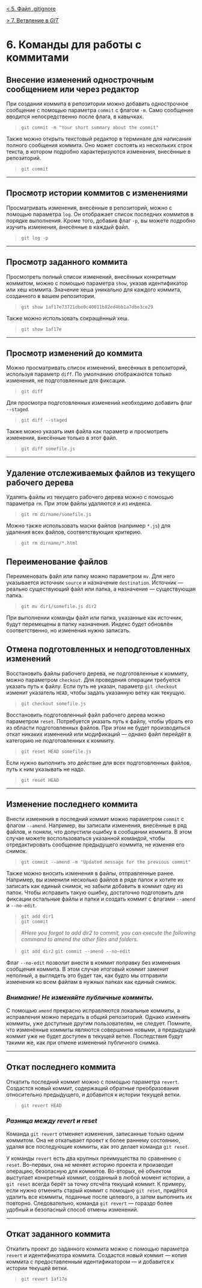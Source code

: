 [< 5. Файл .gitignore](./aboutgitignore5.md)

[> 7. Ветвление в _GIT_](./aboutbranches7.md)

# **6. Команды для работы с коммитами**

## **Внесение изменений однострочным сообщением или через редактор**

При создании коммита в репозитории можно добавить однострочное сообщение с помощью параметра `commit` с флагом `-m`. Само сообщение вводится непосредственно после флага, в кавычках.

> `git commit -m "Your short summary about the commit"`

Также можно открыть текстовый редактор в терминале для написания полного сообщения коммита. Оно может состоять из нескольких строк текста, в котором подробно характеризуются изменения, внесённые в репозиторий.

>`git commit`

---

## **Просмотр истории коммитов с изменениями**

Просматривать изменения, внесённые в репозиторий, можно с помощью параметра `log`. Он отображает список последних коммитов в порядке выполнения. Кроме того, добавив флаг `-p`, вы можете подробно изучить изменения, внесённые в каждый файл.

> `git log -p`

---

## **Просмотр заданного коммита**

Просмотреть полный список изменений, внесённых конкретным коммитом, можно с помощью параметра `show`, указав идентификатор или хеш коммита. Значение хеша уникально для каждого коммита, созданного в вашем репозитории.

> `git show 1af17e73721dbe0c40011b82ed4bb1a7dbe3ce29`

Также можно использовать сокращённый хеш.

> `git show 1af17e`

---

## **Просмотр изменений до коммита**

Можно просматривать список изменений, внесённых в репозиторий, используя параметр `diff`. По умолчанию отображаются только изменения, не подготовленные для фиксации.

>`git diff`

Для просмотра подготовленных изменений необходимо добавить флаг `--staged`.

>`git diff --staged`

Также можно указать имя файла как параметр и просмотреть изменения, внесённые только в этот файл.

> `git diff somefile.js`

---

## **Удаление отслеживаемых файлов из текущего рабочего дерева**

Удалять файлы из текущего рабочего дерева можно с помощью параметра `rm`. При этом файлы удаляются и из индекса.

> `git rm dirname/somefile.js`

Можно также использовать маски файлов (например `*.js`) для удаления всех файлов, соответствующих критерию.

> `git rm dirname/*.html`

## **Переименование файлов**

Переименовать файл или папку можно параметром `mv`. Для него указывается источник `source` и назначение `destination`. Источник — реально существующий файл или папка, а назначение — существующая папка.

> `git mv dir1/somefile.js dir2`

При выполнении команды файл или папка, указанные как источник, будут перемещены в папку назначения. Индекс будет обновлён соответственно, но изменения нужно записать.

## **Отмена подготовленных и неподготовленных изменений**

Восстановить файлы рабочего дерева, не подготовленные к коммиту, можно параметром `checkout`. Для проведения операции требуется указать путь к файлу. Если путь не указан, параметр `git checkout` изменит указатель `HEAD`, чтобы задать указанную ветку как текущую.

> `git checkout somefile.js`

Восстановить подготовленный файл рабочего дерева можно параметром `reset`. Потребуется указать путь к файлу, чтобы убрать его из области подготовленных файлов. При этом не будет производиться откат никаких изменений или модификаций — однако файл перейдёт в категорию не подготовленных к коммиту.

> `git reset HEAD somefile.js`

Если нужно выполнить это действие для всех подготовленных файлов, путь к ним указывать не надо.

> `git reset HEAD`

---

## **Изменение последнего коммита**

Внести изменения в последний коммит можно параметром `commit` с флагом `--amend`. Например, вы записали изменения, внесённые в ряд файлов, и поняли, что допустили ошибку в сообщении коммита. В этом случае можете воспользоваться указанной командой, чтобы отредактировать сообщение предыдущего коммита, не изменяя его снимок.

>`git commit --amend -m "Updated message for the previous commit"`

Также можно вносить изменения в файлы, отправленные ранее. Например, вы изменили несколько файлов в ряде папок и хотите их записать как единый снимок, но забыли добавить в коммит одну из папок. Чтобы исправить такую ошибку, достаточно подготовить для фиксации остальные файлы и папки и создать коммит с флагами `--amend` и `--no-edit`.

> `git add dir1`  
>`git commit`

>*#Here you forgot to add dir2 to commit, you can execute the following command to amend the other files and folders.*

> `git add dir2`
> `git commit --amend --no-edit`

Флаг `--no-edit` позволит внести в коммит поправку без изменения сообщения коммита. В этом случае итоговый коммит заменит неполный, а выглядеть это будет так, как будто мы отправили изменения ко всем файлам в нужных папках как единый снимок.

### ***Внимание! Не изменяйте публичные коммиты.***

С помощью `amend` прекрасно исправляются локальные коммиты, а исправления можно передать в общий репозиторий. Однако изменять коммиты, уже доступные другим пользователям, не следует. Помните, что изменённые коммиты являются совершенно новыми, а предыдущий коммит уже не будет доступен в текущей ветке. Последствия будут такими же, как при отмене изменений публичного снимка.

---

## **Откат последнего коммита**

Откатить последний коммит можно с помощью параметра `revert`. Создастся новый коммит, содержащий обратные преобразования относительно предыдущего, и добавится к истории текущей ветки.

> `git revert HEAD`

### ***Разница между revert и reset***

Команда `git revert` отменяет изменения, записанные только одним коммитом. Она не откатывает проект к более раннему состоянию, удаляя все последующие коммиты, как это делает команда `git reset`.

У команды `revert` есть два крупных преимущества по сравнению с `reset`. Во-первых, она не меняет историю проекта и производит операцию, безопасную для коммитов. Во-вторых, её объектом выступает конкретный коммит, созданный в любой момент истории, а `git reset` всегда берёт за точку отсчёта текущий коммит. К примеру, если нужно отменить старый коммит с помощью `git reset`, придётся удалить все коммиты, поданные после целевого, а затем выполнить их повторно. Следовательно, команда `git revert` — гораздо более удобный и безопасный способ отмены изменений.

---

## **Откат заданного коммита**

Откатить проект до заданного коммита можно с помощью параметра `revert` и идентификатора коммита. Создастся новый коммит — копия коммита с предоставленным идентификатором — и добавится к истории текущей ветки.

>`git revert 1af17e`

